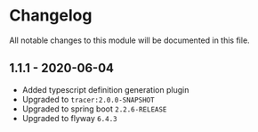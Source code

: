 

# Changelog
All notable changes to this module will be documented in this file.

## 1.1.1 - 2020-06-04
- Added typescript definition generation plugin
- Upgraded to `tracer:2.0.0-SNAPSHOT`
- Upgraded to spring boot `2.2.6-RELEASE`
- Upgraded to flyway `6.4.3`
